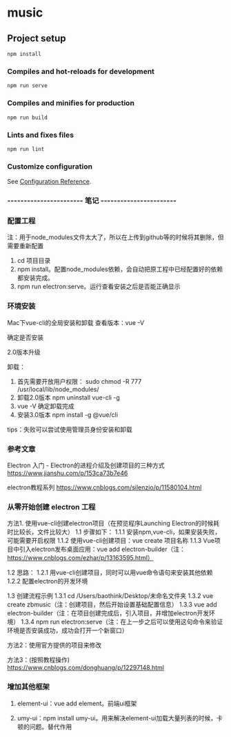 # music

## Project setup
```
npm install
```

### Compiles and hot-reloads for development
```
npm run serve
```

### Compiles and minifies for production
```
npm run build
```

### Lints and fixes files
```
npm run lint
```

### Customize configuration
See [Configuration Reference](https://cli.vuejs.org/config/).




### ----------------------- 笔记 -----------------------
### 配置工程 
注：用于node_modules文件太大了，所以在上传到github等的时候将其删除，但需要重新配置

1. cd 项目目录
2. npm install。配置node_modules依赖，会自动把原工程中已经配置好的依赖都安装完成。
3. npm run electron:serve。运行查看安装之后是否能正确显示


### 环境安装
Mac下vue-cli的全局安装和卸载
查看版本：vue -V

确定是否安装

2.0版本升级

卸载：
1. 首先需要开放用户权限：
sudo chmod -R 777 /usr/local/lib/node_modules/
2. 卸载2.0版本
npm uninstall vue-cli -g
3. vue -V 确定卸载完成
4. 安装3.0版本
npm install -g @vue/cli
 
tips：失败可以尝试使用管理员身份安装和卸载



### 参考文章
Electron 入门 - Electron的进程介绍及创建项目的三种方式
https://www.jianshu.com/p/153ca73b7e46

electron教程系列
https://www.cnblogs.com/silenzio/p/11580104.html


### 从零开始创建 electron 工程

方法1. 使用vue-cli创建electron项目（在预览程序Launching Electron的时候耗时比较长，文件比较大）
1.1 步骤如下：
1.1.1 安装npm,vue-cli，如果安装失败，可能需要开启权限
1.1.2 使用vue-cli创建项目：vue create 项目名称
1.1.3 Vue项目中引入electron发布桌面应用：vue add electron-builder（注：https://www.cnblogs.com/ezhar/p/13163595.html）

1.2 思路：
1.2.1 用vue-cli创建项目，同时可以用vue命令语句来安装其他依赖
1.2.2 配置electron的开发环境

1.3 创建流程示例
1.3.1 cd /Users/baothink/Desktop/未命名文件夹
1.3.2 vue create zbmusic（注：创建项目，然后开始设置基础配置信息）
1.3.3 vue add electron-builder（注：在项目创建完成后，引入项目，并增加electron开发环境）
1.3.4 npm run electron:serve（注：在上一步之后可以使用这句命令来验证环境是否安装成功，成功会打开一个新窗口）

方法2：使用官方提供的项目来修改


方法3：(按照教程操作)
https://www.cnblogs.com/donghuang/p/12297148.html


### 增加其他框架 
1. element-ui：vue add element。前端ui框架

2. umy-ui：npm install umy-ui。用来解决element-ui加载大量列表的时候，卡顿的问题。替代作用










